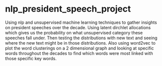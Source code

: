 # nlp_president_speech_project
Using nlp and unsupervised machine learning techniques to gather insights on president speeches over the decade. Using latent dirchlet allocations which gives us the probability on what unsupervised category these speeches fall under. Then testing the distributions with new text and seeing where the new text might be in those distributions. Also using word2vec to plot the word clusterings on a 2 dimensional graph and looking at specific words throughout the decades to find which words were most linked with those specific key words. 

